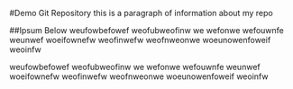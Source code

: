 #Demo Git Repository
this is a paragraph of information about my repo

##Ipsum Below
weufowbefowef
weofubweofinw
we wefonwe wefouwnfe weunwef woeifownefw
weofinwefw weofnweonwe woeunowenfoweif weoinfw

weufowbefowef
weofubweofinw
we wefonwe wefouwnfe weunwef woeifownefw
weofinwefw weofnweonwe woeunowenfoweif weoinfw

